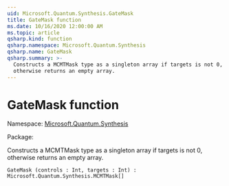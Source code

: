 ```yaml
---
uid: Microsoft.Quantum.Synthesis.GateMask
title: GateMask function
ms.date: 10/16/2020 12:00:00 AM
ms.topic: article
qsharp.kind: function
qsharp.namespace: Microsoft.Quantum.Synthesis
qsharp.name: GateMask
qsharp.summary: >-
  Constructs a MCMTMask type as a singleton array if targets is not 0,
  otherwise returns an empty array.
---
```


# GateMask function

Namespace: [Microsoft.Quantum.Synthesis](xref:Microsoft.Quantum.Synthesis)

Package: [](https://nuget.org/packages/)


Constructs a MCMTMask type as a singleton array if targets is not 0,otherwise returns an empty array.

```Q#
GateMask (controls : Int, targets : Int) : Microsoft.Quantum.Synthesis.MCMTMask[]
```
